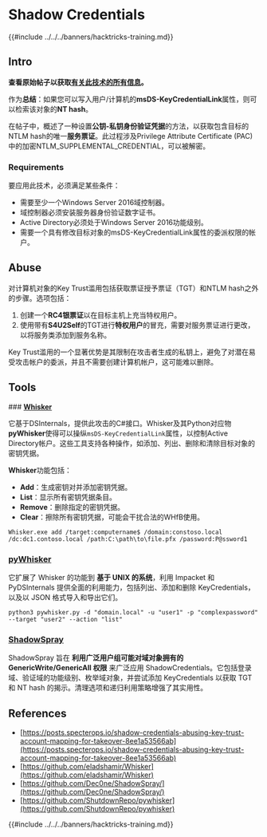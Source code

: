 # Shadow Credentials

{{#include ../../../banners/hacktricks-training.md}}

## Intro <a href="#3f17" id="3f17"></a>

**查看原始帖子以获取[有关此技术的所有信息](https://posts.specterops.io/shadow-credentials-abusing-key-trust-account-mapping-for-takeover-8ee1a53566ab)。**

作为**总结**：如果您可以写入用户/计算机的**msDS-KeyCredentialLink**属性，则可以检索该对象的**NT hash**。

在帖子中，概述了一种设置**公钥-私钥身份验证凭据**的方法，以获取包含目标的NTLM hash的唯一**服务票证**。此过程涉及Privilege Attribute Certificate (PAC)中的加密NTLM_SUPPLEMENTAL_CREDENTIAL，可以被解密。

### Requirements

要应用此技术，必须满足某些条件：

- 需要至少一个Windows Server 2016域控制器。
- 域控制器必须安装服务器身份验证数字证书。
- Active Directory必须处于Windows Server 2016功能级别。
- 需要一个具有修改目标对象的msDS-KeyCredentialLink属性的委派权限的帐户。

## Abuse

对计算机对象的Key Trust滥用包括获取票证授予票证（TGT）和NTLM hash之外的步骤。选项包括：

1. 创建一个**RC4银票证**以在目标主机上充当特权用户。
2. 使用带有**S4U2Self**的TGT进行**特权用户**的冒充，需要对服务票证进行更改，以将服务类添加到服务名称。

Key Trust滥用的一个显著优势是其限制在攻击者生成的私钥上，避免了对潜在易受攻击帐户的委派，并且不需要创建计算机帐户，这可能难以删除。

## Tools

### [**Whisker**](https://github.com/eladshamir/Whisker)

它基于DSInternals，提供此攻击的C#接口。Whisker及其Python对应物**pyWhisker**使得可以操纵`msDS-KeyCredentialLink`属性，以控制Active Directory帐户。这些工具支持各种操作，如添加、列出、删除和清除目标对象的密钥凭据。

**Whisker**功能包括：

- **Add**：生成密钥对并添加密钥凭据。
- **List**：显示所有密钥凭据条目。
- **Remove**：删除指定的密钥凭据。
- **Clear**：擦除所有密钥凭据，可能会干扰合法的WHfB使用。
```shell
Whisker.exe add /target:computername$ /domain:constoso.local /dc:dc1.contoso.local /path:C:\path\to\file.pfx /password:P@ssword1
```
### [pyWhisker](https://github.com/ShutdownRepo/pywhisker)

它扩展了 Whisker 的功能到 **基于 UNIX 的系统**，利用 Impacket 和 PyDSInternals 提供全面的利用能力，包括列出、添加和删除 KeyCredentials，以及以 JSON 格式导入和导出它们。
```shell
python3 pywhisker.py -d "domain.local" -u "user1" -p "complexpassword" --target "user2" --action "list"
```
### [ShadowSpray](https://github.com/Dec0ne/ShadowSpray/)

ShadowSpray 旨在 **利用广泛用户组可能对域对象拥有的 GenericWrite/GenericAll 权限** 来广泛应用 ShadowCredentials。它包括登录域、验证域的功能级别、枚举域对象，并尝试添加 KeyCredentials 以获取 TGT 和 NT hash 的揭示。清理选项和递归利用策略增强了其实用性。

## References

- [https://posts.specterops.io/shadow-credentials-abusing-key-trust-account-mapping-for-takeover-8ee1a53566ab](https://posts.specterops.io/shadow-credentials-abusing-key-trust-account-mapping-for-takeover-8ee1a53566ab)
- [https://github.com/eladshamir/Whisker](https://github.com/eladshamir/Whisker)
- [https://github.com/Dec0ne/ShadowSpray/](https://github.com/Dec0ne/ShadowSpray/)
- [https://github.com/ShutdownRepo/pywhisker](https://github.com/ShutdownRepo/pywhisker)

{{#include ../../../banners/hacktricks-training.md}}
